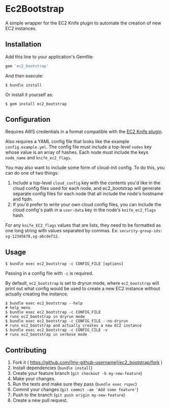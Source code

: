 # Ec2Bootstrap

A simple wrapper for the EC2 Knife plugin to automate the creation of new EC2 instances.

## Installation

Add this line to your application's Gemfile:

```ruby
gem 'ec2_bootstrap'
```

And then execute:

    $ bundle install

Or install it yourself as:

    $ gem install ec2_bootstrap

## Configuration

Requires AWS credentials in a format compatible with the [EC2 Knife plugin](https://github.com/chef/knife-ec2/blob/master/README.md).

Also requires a YAML config file that looks like the example `config.example.yml`. The config file must include a top-level `nodes` key whose value is an array of hashes. Each node must include the keys `node_name` and `knife_ec2_flags`.

You may also want to include some form of cloud-init config. To do this, you can do one of two things:

1. Include a top-level `cloud_config` key with the contents you'd like in the cloud config files used for each node, and ec2_bootstrap will generate separate config files for each node that all include the node's hostname and fqdn.
2. If you'd prefer to write your own cloud config files, you can include the cloud config's path in a `user-data` key in the node's `knife_ec2_flags` hash.

For any `knife_EC2_flags` values that are lists, they need to be formatted as one long string with values separated by commas. Ex: `security-group-ids: sg-12345678,sg-abcdef12`.

## Usage

	$ bundle exec ec2_bootstrap -c CONFIG_FILE [options]

Passing in a config file with `-c` is required.

By default, `ec2_bootstrap` is set to dryrun mode, where `ec2_bootstrap` will
print out what config would be used to create a new EC2 instance without
actually creating the instance.

	$ bundle exec ec2_bootstrap --help
	# help menu
	$ bundle exec ec2_bootstrap -c CONFIG_FILE
	# runs ec2_bootstrap in dryrun mode
	$ bundle exec ec2_bootstrap -c CONFIG_FILE --no-dryrun
	# runs ec2_bootstrap and actually creates a new EC2 instance
	$ bundle exec ec2_bootstrap -c CONFIG_CILE -v
	# runs ec2_bootstrap in verbose mode

## Contributing

1. Fork it ( https://github.com/[my-github-username]/ec2_bootstrap/fork )
2. Install dependencies (`bundle install`)
3. Create your feature branch (`git checkout -b my-new-feature`)
4. Make your changes.
5. Run the tests and make sure they pass (`bundle exec rspec`)
6. Commit your changes (`git commit -am 'Add some feature'`)
7. Push to the branch (`git push origin my-new-feature`)
8. Create a new pull request.
